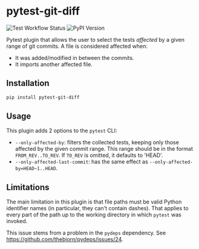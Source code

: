 # pytest-git-diff

![Test Workflow Status](https://img.shields.io/github/actions/workflow/status/sponja23/pytest-git-diff/testing.yml)
![PyPI Version](https://img.shields.io/pypi/v/pytest-git-diff)

Pytest plugin that allows the user to select the tests *affected* by a given range of git commits. A file is considered affected when:
- It was added/modified in between the commits.
- It imports another affected file.

## Installation

```bash
pip install pytest-git-diff
```

## Usage

This plugin adds 2 options to the `pytest` CLI:
- `--only-affected-by`: filters the collected tests, keeping only those affected by the given commit range. This range should be in the format `FROM_REV..TO_REV`. If `TO_REV` is omitted, it defaults to 'HEAD'.
- `--only-affected-last-commit`: has the same effect as `--only-affected-by=HEAD~1..HEAD`.

## Limitations

The main limitation in this plugin is that file paths must be valid Python identifier names (in particular, they can't contain dashes). That applies to every part of the path up to the working directory in which `pytest` was invoked.

This issue stems from a problem in the `pydeps` dependency. See https://github.com/thebjorn/pydeps/issues/24.
